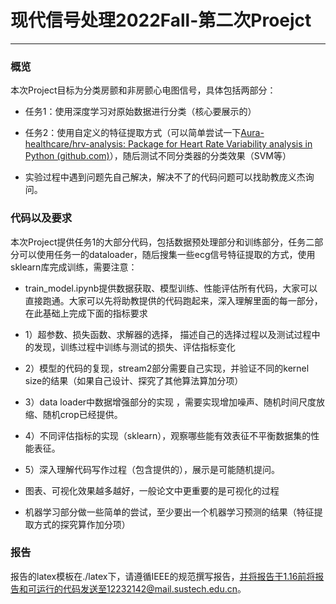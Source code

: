 # 现代信号处理2022Fall-第二次Proejct

___

### 概览

本次Project目标为分类房颤和非房颤心电图信号，具体包括两部分：

- 任务1：使用深度学习对原始数据进行分类（核心要展示的）

- 任务2：使用自定义的特征提取方式（可以简单尝试一下[Aura-healthcare/hrv-analysis: Package for Heart Rate Variability analysis in Python (github.com)](https://github.com/Aura-healthcare/hrv-analysis)），随后测试不同分类器的分类效果（SVM等）

- 实验过程中遇到问题先自己解决，解决不了的代码问题可以找助教庞义杰询问。



### 代码以及要求

本次Project提供任务1的大部分代码，包括数据预处理部分和训练部分，任务二部分可以使用任务一的dataloader，随后搜集一些ecg信号特征提取的方式，使用sklearn库完成训练，需要注意：

- train_model.ipynb提供数据获取、模型训练、性能评估所有代码，大家可以直接跑通。大家可以先将助教提供的代码跑起来，深入理解里面的每一部分，在此基础上完成下面的指标要求

- 1）超参数、损失函数、求解器的选择， 描述自己的选择过程以及测试过程中的发现，训练过程中训练与测试的损失、评估指标变化

- 2）模型的代码的复现，stream2部分需要自己实现，并验证不同的kernel size的结果（如果自己设计、探究了其他算法算加分项）  

- 3）data loader中数据增强部分的实现 ，需要实现增加噪声、随机时间尺度放缩、随机crop已经提供。

- 4）不同评估指标的实现（sklearn），观察哪些能有效表征不平衡数据集的性能表征。

- 5）深入理解代码写作过程（包含提供的），展示是可能随机提问。

- 图表、可视化效果越多越好，一般论文中更重要的是可视化的过程

- 机器学习部分做一些简单的尝试，至少要出一个机器学习预测的结果（特征提取方式的探究算作加分项）

  



### 报告

报告的latex模板在./latex下，请遵循IEEE的规范撰写报告，并将报告于1.16前将报告和可运行的代码发送至12232142@mail.sustech.edu.cn。